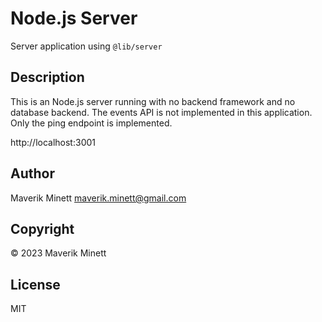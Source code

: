 # Node.js Server

Server application using `@lib/server`

## Description

This is an Node.js server running with no backend framework and no database backend. 
The events API is not implemented in this application. Only the ping endpoint is 
implemented.

http://localhost:3001


## Author

Maverik Minett  maverik.minett@gmail.com

## Copyright

© 2023 Maverik Minett

## License

MIT
